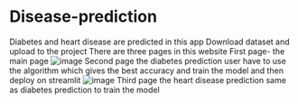 # Disease-prediction
Diabetes and heart disease are predicted in this app
Download dataset and upload to the project
There are three pages in this website
First page- the main page
![image](https://user-images.githubusercontent.com/93285751/225253542-ce7576d3-87fd-48e7-aa12-b79242952fde.png)
Second page the diabetes prediction
user have to use the algorithm which gives the best accuracy and train the model and then deploy on streamlit 
![image](https://user-images.githubusercontent.com/93285751/225253868-c4f67cf6-b672-4e52-b361-e8a7dc2afd59.png)
Third page the heart disease prediction
same as diabetes prediction to train the model

